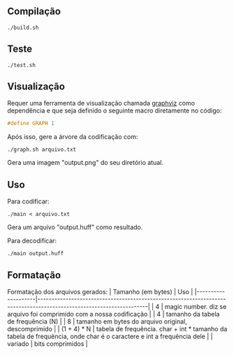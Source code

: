 ## Compilação
```
./build.sh
```
## Teste
```
./test.sh
```
## Visualização
Requer uma ferramenta de visualização chamada [graphviz](https://graphviz.org/) como dependência e que seja definido o seguinte macro diretamente no código:
```c
#define GRAPH 1
```
Após isso, gere a árvore da codificação com:
```
./graph.sh arquivo.txt
```
Gera uma imagem "output.png" do seu diretório atual.
## Uso
Para codificar:
```
./main < arquivo.txt
```
Gera um arquivo "output.huff" como resultado.

Para decodificar:
```
./main output.huff
```
## Formatação
Formatação dos arquivos gerados:
| Tamanho (em bytes) | Uso                                                                                                                 |
|--------------------|---------------------------------------------------------------------------------------------------------------------|
| 4                  | magic number. diz se arquivo foi comprimido com a nossa codificação                                                 |
| 4                  | tamanho da tabela de frequência (N)                                                                                 |
| 8                  | tamanho em bytes do arquivo original, descomprimido                                                                 |
| (1 + 4) * N        | tabela de frequência. char + int * tamanho da tabela de frequência, onde char é o caractere e int a frequência dele |
| variado            | bits comprimidos                                                                                                    |
